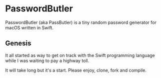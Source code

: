 # PasswordButler

PasswordButler (aka PassButler) is a tiny random password generator for macOS written in Swift.

## Genesis
It all started as way to get on track with the Swift programming language while I was waiting to pay a highway toll.

It will take long but it's a start. Please enjoy, clone, fork and compile.
